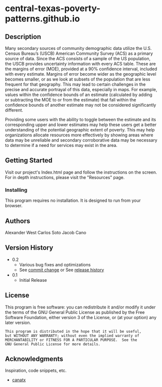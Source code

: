 # central-texas-poverty-patterns.github.io


## Description

Many secondary sources of community demographic data utilize the U.S. Census Bureau’s (USCB) American Community Survey (ACS) as a primary source of data. Since the ACS consists of a sample of the US population, the USCB provides uncertainty information with every ACS table. These are the margins of error (MOE), provided at a 90% confidence interval, included with every estimate. Margins of error become wider as the geographic level becomes smaller, or as we look at subsets of the population that are less frequent for that geography.  This may lead to certain challenges in the precise and accurate portrayal of this data, especially in maps. For example, values within the confidence bounds of an estimate (calculated by adding or subtracting the MOE to or from the estimate) that fall within the confidence bounds of another estimate may not be considered significantly different.

Providing some users with the ability to toggle between the estimate and its corresponding upper and lower estimates may help these users get a better understanding of the potential geographic extent of poverty. This may help organizations allocate resources more effectively by showing areas where data may be unreliable and secondary corroborative data may be necessary to determine if a need for services may exist in the area.

## Getting Started
Visit our project's Index.html page and follow the instructions on the screen. For in depth instructions, please visit the "Resources" page.

### Installing

This program requires no installation. It is designed to run from your browser.

## Authors

Alexander West
Carlos Soto
Jacob Cano

## Version History

* 0.2
    * Various bug fixes and optimizations
    * See [commit change]() or See [release history]()
* 0.1
    * Initial Release

## License

This program is free software: you can redistribute it and/or modify
    it under the terms of the GNU General Public License as published by
    the Free Software Foundation, either version 3 of the License, or
    (at your option) any later version.

    This program is distributed in the hope that it will be useful,
    but WITHOUT ANY WARRANTY; without even the implied warranty of
    MERCHANTABILITY or FITNESS FOR A PARTICULAR PURPOSE.  See the
    GNU General Public License for more details.

## Acknowledgments

Inspiration, code snippets, etc.
* [canatx](http://www.canatx.org)
